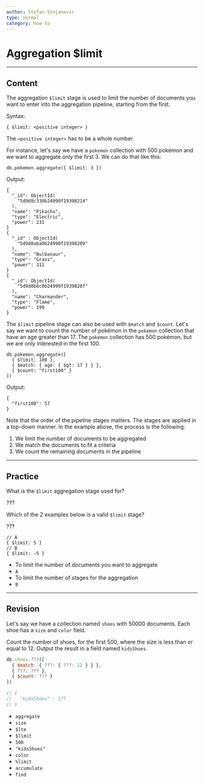 ```yaml
---
author: Stefan-Stojanovic
type: normal
category: how to
---
```


# Aggregation $limit


---

## Content

The aggregation `$limit` stage is used to limit the number of documents you want to enter into the aggregation pipeline, starting from the first.

Syntax:

```plain-text
{ $limit: <positive integer> }
```

The `<positive integer>` has to be a whole number.

For instance, let's say we have a `pokemon` collection with 500 pokémon and we want to aggregate only the first 3. We can do that like this:

```plain-text
db.pokemon.aggregate({ $limit: 3 })
```

Output:

```plain-text
{
  "_id": ObjectId(
    "5d9d8c330b24990f19398214"
  ),
  "name": "Pikachu",
  "type": "Electric",
  "power": 231
}
{
  "_id" : ObjectId(
    "5d9d8a6a0b24990f19398209"
  ),
  "name": "Bulbasaur",
  "type": "Grass",
  "power": 311
}
{
  "_id": ObjectId(
    "5d9d8b8c0b24990f1939820f"
  ),
  "name": "Charmander",
  "type": "Flame",
  "power": 199
}
```

The `$limit` pipeline stage can also be used with `$match` and `$count`. Let's say we want to count the number of pokémon in the `pokemon` collection that have an age greater than 17. The `pokemon` collection has 500 pokémon, but we are only interested in the first 100.

```plain-text
db.pokemon.aggregate([
  { $limit: 100 },
  { $match: { age: { $gt: 17 } } },
  { $count: "first100" }
])
```

Output:

```plain-text
{
  "first100": 57
}
```

Note that the order of the pipeline stages matters. The stages are applied in a top-down manner. In the example above, the process is the following:

1. We limit the number of documents to be aggregated
2. We match the documents to fit a criteria
3. We count the remaining documents in the pipeline


---

## Practice

What is the `$limit` aggregation stage used for?

???

Which of the 2 examples below is a valid `$limit` stage?

???

```plain-text
// A
{ $limit: 5 }
// B
{ $limit: -5 }
```

- To limit the number of documents you want to aggregate
- `A`
- To limit the number of stages for the aggregation
- `B`


---

## Revision

Let's say we have a collection named `shoes` with 50000 documents. Each shoe has a `size` and `color` field.

Count the number of shoes, for the first 500, where the size is less than or equal to 12. Output the result in a field named `kidsShoes`.

```javascript
db.shoes.???([
  { $match: { ???: { ???: 12 } } },
  { ???: ??? },
  { $count: ??? }
])

// {
//   "kidsShoes" : 177
// }
```

- `aggregate`
- `size`
- `$lte`
- `$limit`
- `500`
- `"kidsShoes"`
- `color`
- `%limit`
- `accumulate`
- `find`
